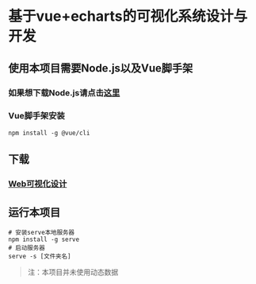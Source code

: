 # 基于vue+echarts的可视化系统设计与开发

## 使用本项目需要Node.js以及Vue脚手架

### 如果想下载Node.js请点击[这里](http://nodejs.cn/download/)

### Vue脚手架安装

```
npm install -g @vue/cli
```
## 下载

### [Web可视化设计](https://github.com/White-Soul/testVisual/releases)

## 运行本项目
```shell
# 安装serve本地服务器
npm install -g serve
# 启动服务器
serve -s [文件夹名]
```

> 注：本项目并未使用动态数据